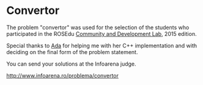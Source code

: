 # Convertor

The problem "convertor" was used for the selection of the students who
participated in the ROSEdu [Community and Development Lab](http://cdl.rosedu.org/),
2015 edition.

Special thanks to [Ada](https://github.com/adasolcan) for helping me with
her C++ implementation and with deciding on the final form of the problem
statement.

You can send your solutions at the Infoarena judge.

http://www.infoarena.ro/problema/convertor
